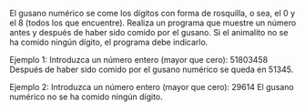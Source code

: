 El gusano numérico se come los dígitos con forma de rosquilla, o sea, el 0 y el 8 (todos los que encuentre).
Realiza un programa que muestre un número antes y después de haber sido comido por el gusano. Si el animalito no se ha comido ningún dígito, el programa debe indicarlo. 

Ejemplo 1:
Introduzca un número entero (mayor que cero): 51803458
Después de haber sido comido por el gusano numérico se queda en 51345.

Ejemplo 2:
Introduzca un número entero (mayor que cero): 29614
El gusano numérico no se ha comido ningún dígito.
